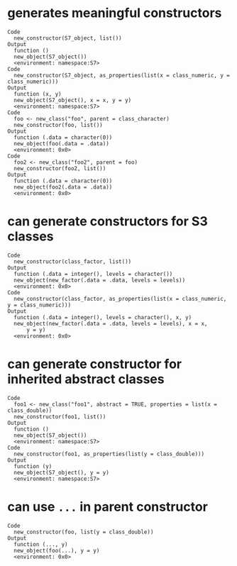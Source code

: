 # generates meaningful constructors

    Code
      new_constructor(S7_object, list())
    Output
      function () 
      new_object(S7_object())
      <environment: namespace:S7>
    Code
      new_constructor(S7_object, as_properties(list(x = class_numeric, y = class_numeric)))
    Output
      function (x, y) 
      new_object(S7_object(), x = x, y = y)
      <environment: namespace:S7>
    Code
      foo <- new_class("foo", parent = class_character)
      new_constructor(foo, list())
    Output
      function (.data = character(0)) 
      new_object(foo(.data = .data))
      <environment: 0x0>
    Code
      foo2 <- new_class("foo2", parent = foo)
      new_constructor(foo2, list())
    Output
      function (.data = character(0)) 
      new_object(foo2(.data = .data))
      <environment: 0x0>

# can generate constructors for S3 classes

    Code
      new_constructor(class_factor, list())
    Output
      function (.data = integer(), levels = character()) 
      new_object(new_factor(.data = .data, levels = levels))
      <environment: 0x0>
    Code
      new_constructor(class_factor, as_properties(list(x = class_numeric, y = class_numeric)))
    Output
      function (.data = integer(), levels = character(), x, y) 
      new_object(new_factor(.data = .data, levels = levels), x = x, 
          y = y)
      <environment: 0x0>

# can generate constructor for inherited abstract classes

    Code
      foo1 <- new_class("foo1", abstract = TRUE, properties = list(x = class_double))
      new_constructor(foo1, list())
    Output
      function () 
      new_object(S7_object())
      <environment: namespace:S7>
    Code
      new_constructor(foo1, as_properties(list(y = class_double)))
    Output
      function (y) 
      new_object(S7_object(), y = y)
      <environment: namespace:S7>

# can use `...` in parent constructor

    Code
      new_constructor(foo, list(y = class_double))
    Output
      function (..., y) 
      new_object(foo(...), y = y)
      <environment: 0x0>

